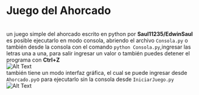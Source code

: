# Juego del Ahorcado
\
un juego simple del ahorcado escrito en python por **Saul11235/EdwinSaul**
es posible ejecutarlo en modo consola, abriendo el archivo  <code>Consola.py</code> o también desde la consola con el comando
<code>python Consola.py</code>,ingresar las letras una a una, para salir ingresar un valor o también puedes detener el programa con **Ctrl+Z <Enter>**
\
![Alt Text](https://media.giphy.com/media/CYd0cgfRZvdofnFj3d/giphy.gif) 
\
también tiene un modo interfaz gráfica, el cual se puede ingresar desde <code>Ahorcado.py</code>o para ejecutarlo sin la consola desde <code>IniciarJuego.py</code>
\
![Alt Text](https://media.giphy.com/media/QsmvbHDnpZ6dov2o3y/giphy.gif)

